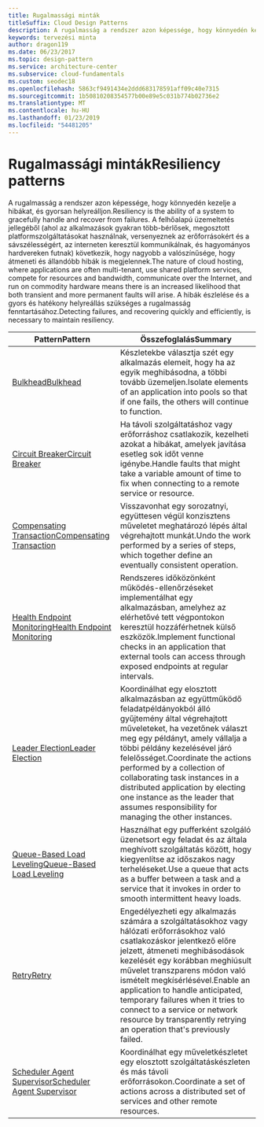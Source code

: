 ```yaml
---
title: Rugalmassági minták
titleSuffix: Cloud Design Patterns
description: A rugalmasság a rendszer azon képessége, hogy könnyedén kezelje a hibákat, és gyorsan helyreálljon. A felhőalapú üzemeltetés jellegéből (ahol az alkalmazások gyakran több-bérlősek, megosztott platformszolgáltatásokat használnak, versenyeznek az erőforrásokért és a sávszélességért, az interneten keresztül kommunikálnak, és hagyományos hardvereken futnak) következik, hogy nagyobb a valószínűsége, hogy átmeneti és állandóbb hibák is megjelennek. A hibák észlelése és a gyors és hatékony helyreállás szükséges a rugalmasság fenntartásához.
keywords: tervezési minta
author: dragon119
ms.date: 06/23/2017
ms.topic: design-pattern
ms.service: architecture-center
ms.subservice: cloud-fundamentals
ms.custom: seodec18
ms.openlocfilehash: 5863cf9491434e2ddd683178591aff09c40e7315
ms.sourcegitcommit: 1b50810208354577b00e89e5c031b774b02736e2
ms.translationtype: MT
ms.contentlocale: hu-HU
ms.lasthandoff: 01/23/2019
ms.locfileid: "54481205"
---
```

# <a name="resiliency-patterns"></a><span data-ttu-id="7547a-106">Rugalmassági minták</span><span class="sxs-lookup"><span data-stu-id="7547a-106">Resiliency patterns</span></span>

<span data-ttu-id="7547a-107">A rugalmasság a rendszer azon képessége, hogy könnyedén kezelje a hibákat, és gyorsan helyreálljon.</span><span class="sxs-lookup"><span data-stu-id="7547a-107">Resiliency is the ability of a system to gracefully handle and recover from failures.</span></span> <span data-ttu-id="7547a-108">A felhőalapú üzemeltetés jellegéből (ahol az alkalmazások gyakran több-bérlősek, megosztott platformszolgáltatásokat használnak, versenyeznek az erőforrásokért és a sávszélességért, az interneten keresztül kommunikálnak, és hagyományos hardvereken futnak) következik, hogy nagyobb a valószínűsége, hogy átmeneti és állandóbb hibák is megjelennek.</span><span class="sxs-lookup"><span data-stu-id="7547a-108">The nature of cloud hosting, where applications are often multi-tenant, use shared platform services, compete for resources and bandwidth, communicate over the Internet, and run on commodity hardware means there is an increased likelihood that both transient and more permanent faults will arise.</span></span> <span data-ttu-id="7547a-109">A hibák észlelése és a gyors és hatékony helyreállás szükséges a rugalmasság fenntartásához.</span><span class="sxs-lookup"><span data-stu-id="7547a-109">Detecting failures, and recovering quickly and efficiently, is necessary to maintain resiliency.</span></span>

|                            <span data-ttu-id="7547a-110">Pattern</span><span class="sxs-lookup"><span data-stu-id="7547a-110">Pattern</span></span>                             |                                                                                                      <span data-ttu-id="7547a-111">Összefoglalás</span><span class="sxs-lookup"><span data-stu-id="7547a-111">Summary</span></span>                                                                                                       |
|----------------------------------------------------------------|--------------------------------------------------------------------------------------------------------------------------------------------------------------------------------------------------------------------|
|                   [<span data-ttu-id="7547a-112">Bulkhead</span><span class="sxs-lookup"><span data-stu-id="7547a-112">Bulkhead</span></span>](../bulkhead.md)                   |                                                     <span data-ttu-id="7547a-113">Készletekbe választja szét egy alkalmazás elemeit, hogy ha az egyik meghibásodna, a többi tovább üzemeljen.</span><span class="sxs-lookup"><span data-stu-id="7547a-113">Isolate elements of an application into pools so that if one fails, the others will continue to function.</span></span>                                                      |
|            [<span data-ttu-id="7547a-114">Circuit Breaker</span><span class="sxs-lookup"><span data-stu-id="7547a-114">Circuit Breaker</span></span>](../circuit-breaker.md)            |                                                  <span data-ttu-id="7547a-115">Ha távoli szolgáltatáshoz vagy erőforráshoz csatlakozik, kezelheti azokat a hibákat, amelyek javítása esetleg sok időt venne igénybe.</span><span class="sxs-lookup"><span data-stu-id="7547a-115">Handle faults that might take a variable amount of time to fix when connecting to a remote service or resource.</span></span>                                                   |
|   [<span data-ttu-id="7547a-116">Compensating Transaction</span><span class="sxs-lookup"><span data-stu-id="7547a-116">Compensating Transaction</span></span>](../compensating-transaction.md)   |                                                      <span data-ttu-id="7547a-117">Visszavonhat egy sorozatnyi, együttesen végül konzisztens műveletet meghatározó lépés által végrehajtott munkát.</span><span class="sxs-lookup"><span data-stu-id="7547a-117">Undo the work performed by a series of steps, which together define an eventually consistent operation.</span></span>                                                       |
| [<span data-ttu-id="7547a-118">Health Endpoint Monitoring</span><span class="sxs-lookup"><span data-stu-id="7547a-118">Health Endpoint Monitoring</span></span>](../health-endpoint-monitoring.md) |                                            <span data-ttu-id="7547a-119">Rendszeres időközönként működés-ellenőrzéseket implementálhat egy alkalmazásban, amelyhez az elérhetővé tett végpontokon keresztül hozzáférhetnek külső eszközök.</span><span class="sxs-lookup"><span data-stu-id="7547a-119">Implement functional checks in an application that external tools can access through exposed endpoints at regular intervals.</span></span>                                            |
|            [<span data-ttu-id="7547a-120">Leader Election</span><span class="sxs-lookup"><span data-stu-id="7547a-120">Leader Election</span></span>](../leader-election.md)            | <span data-ttu-id="7547a-121">Koordinálhat egy elosztott alkalmazásban az együttműködő feladatpéldányokból álló gyűjtemény által végrehajtott műveleteket, ha vezetőnek választ meg egy példányt, amely vállalja a többi példány kezelésével járó felelősséget.</span><span class="sxs-lookup"><span data-stu-id="7547a-121">Coordinate the actions performed by a collection of collaborating task instances in a distributed application by electing one instance as the leader that assumes responsibility for managing the other instances.</span></span> |
|  [<span data-ttu-id="7547a-122">Queue-Based Load Leveling</span><span class="sxs-lookup"><span data-stu-id="7547a-122">Queue-Based Load Leveling</span></span>](../queue-based-load-leveling.md)  |                                            <span data-ttu-id="7547a-123">Használhat egy pufferként szolgáló üzenetsort egy feladat és az általa meghívott szolgáltatás között, hogy kiegyenlítse az időszakos nagy terheléseket.</span><span class="sxs-lookup"><span data-stu-id="7547a-123">Use a queue that acts as a buffer between a task and a service that it invokes in order to smooth intermittent heavy loads.</span></span>                                             |
|                      [<span data-ttu-id="7547a-124">Retry</span><span class="sxs-lookup"><span data-stu-id="7547a-124">Retry</span></span>](../retry.md)                      |             <span data-ttu-id="7547a-125">Engedélyezheti egy alkalmazás számára a szolgáltatásokhoz vagy hálózati erőforrásokhoz való csatlakozáskor jelentkező előre jelzett, átmeneti meghibásodások kezelését egy korábban meghiúsult művelet transzparens módon való ismételt megkísérlésével.</span><span class="sxs-lookup"><span data-stu-id="7547a-125">Enable an application to handle anticipated, temporary failures when it tries to connect to a service or network resource by transparently retrying an operation that's previously failed.</span></span>             |
| [<span data-ttu-id="7547a-126">Scheduler Agent Supervisor</span><span class="sxs-lookup"><span data-stu-id="7547a-126">Scheduler Agent Supervisor</span></span>](../scheduler-agent-supervisor.md) |                                                            <span data-ttu-id="7547a-127">Koordinálhat egy műveletkészletet egy elosztott szolgáltatáskészleten és más távoli erőforrásokon.</span><span class="sxs-lookup"><span data-stu-id="7547a-127">Coordinate a set of actions across a distributed set of services and other remote resources.</span></span>                                                            |